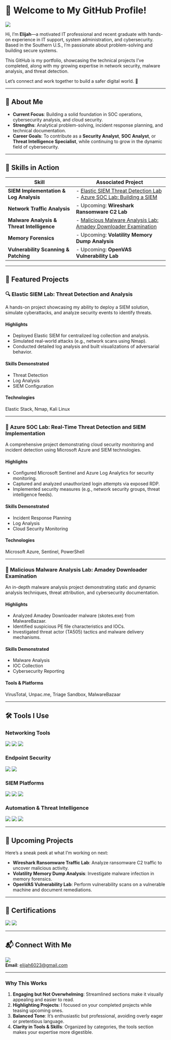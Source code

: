 # **👋 Welcome to My GitHub Profile!**  
<a href="https://www.linkedin.com/in/darralynmiller23"><img src="https://img.shields.io/badge/-LinkedIn-0072b1?&style=for-the-badge&logo=linkedin&logoColor=white" /></a>  

Hi, I’m **Elijah**—a motivated IT professional and recent graduate with hands-on experience in IT support, system administration, and cybersecurity. Based in the Southern U.S., I’m passionate about problem-solving and building secure systems.  

This GitHub is my portfolio, showcasing the technical projects I’ve completed, along with my growing expertise in network security, malware analysis, and threat detection.  

Let’s connect and work together to build a safer digital world. 🌟  

---

## **🌟 About Me**  
- **Current Focus**: Building a solid foundation in SOC operations, cybersecurity analysis, and cloud security.  
- **Strengths**: Analytical problem-solving, incident response planning, and technical documentation.  
- **Career Goals**: To contribute as a **Security Analyst**, **SOC Analyst**, or **Threat Intelligence Specialist**, while continuing to grow in the dynamic field of cybersecurity.  

---

## **🚀 Skills in Action**  

| **Skill**                                 | **Associated Project**                                                                                                                                                                                                                                                                                                            |
|-------------------------------------------|----------------------------------------------------------------------------------------------------------------------------------------------------------------------------------------------------------------------------------------------------------------------------------------------------------------------------|
| **SIEM Implementation & Log Analysis**   | - [Elastic SIEM Threat Detection Lab](#elastic-siem-threat-detection-lab)  <br>- [Azure SOC Lab: Building a SIEM](#azure-soc-lab-real-time-threat-detection-and-siem-implementation)                                                                                                     |
| **Network Traffic Analysis**              | - Upcoming: **Wireshark Ransomware C2 Lab**                                                                                                                                                                                                                                                                                  |
| **Malware Analysis & Threat Intelligence** | - [Malicious Malware Analysis Lab: Amadey Downloader Examination](#malicious-malware-analysis-lab-amadey-downloader-examination)                                                                                                                                                                                             |
| **Memory Forensics**                      | - Upcoming: **Volatility Memory Dump Analysis**                                                                                                                                                                                                                                                                              |
| **Vulnerability Scanning & Patching**     | - Upcoming: **OpenVAS Vulnerability Lab**                                                                                                                                                                                                                                                                                     |

---

## **📂 Featured Projects**

### 🔍 **Elastic SIEM Lab: Threat Detection and Analysis**  
A hands-on project showcasing my ability to deploy a SIEM solution, simulate cyberattacks, and analyze security events to identify threats.  

#### **Highlights**  
- Deployed Elastic SIEM for centralized log collection and analysis.  
- Simulated real-world attacks (e.g., network scans using Nmap).  
- Conducted detailed log analysis and built visualizations of adversarial behavior.  

#### **Skills Demonstrated**  
- Threat Detection  
- Log Analysis  
- SIEM Configuration  

#### **Technologies**  
Elastic Stack, Nmap, Kali Linux  

---

### 🔐 **Azure SOC Lab: Real-Time Threat Detection and SIEM Implementation**  
A comprehensive project demonstrating cloud security monitoring and incident detection using Microsoft Azure and SIEM technologies.  

#### **Highlights**  
- Configured Microsoft Sentinel and Azure Log Analytics for security monitoring.  
- Captured and analyzed unauthorized login attempts via exposed RDP.  
- Implemented security measures (e.g., network security groups, threat intelligence feeds).  

#### **Skills Demonstrated**  
- Incident Response Planning  
- Log Analysis  
- Cloud Security Monitoring  

#### **Technologies**  
Microsoft Azure, Sentinel, PowerShell  

---

### 🔬 **Malicious Malware Analysis Lab: Amadey Downloader Examination**  
An in-depth malware analysis project demonstrating static and dynamic analysis techniques, threat attribution, and cybersecurity documentation.  

#### **Highlights**  
- Analyzed Amadey Downloader malware (skotes.exe) from MalwareBazaar.  
- Identified suspicious PE file characteristics and IOCs.  
- Investigated threat actor (TA505) tactics and malware delivery mechanisms.  

#### **Skills Demonstrated**  
- Malware Analysis  
- IOC Collection  
- Cybersecurity Reporting  

#### **Tools & Platforms**  
VirusTotal, Unpac.me, Triage Sandbox, MalwareBazaar  

---

## **🛠 Tools I Use**

### **Networking Tools**  
<img src="https://img.shields.io/badge/-Wireshark-1679A7?&style=for-the-badge&logo=Wireshark&logoColor=white" />  
<img src="https://img.shields.io/badge/-Zeek-777BB4?&style=for-the-badge&logo=Zeek&logoColor=white" />  
<img src="https://img.shields.io/badge/-Nmap-4682B4?&style=for-the-badge&logo=Nmap&logoColor=white" />  

### **Endpoint Security**  
<img src="https://img.shields.io/badge/-Microsoft_Defender_for_Endpoint-00A4EF?&style=for-the-badge&logo=Microsoft&logoColor=white" />  
<img src="https://img.shields.io/badge/-Bitdefender_GravityZone-00A4EF?&style=for-the-badge&logo=Bitdefender&logoColor=red" />  

### **SIEM Platforms**  
<img src="https://img.shields.io/badge/-Microsoft_Sentinel-0078D4?&style=for-the-badge&logo=Microsoft&logoColor=white" />  
<img src="https://img.shields.io/badge/-Elastic_SIEM-005571?style=for-the-badge&logo=Elastic&logoColor=white" />  
<img src="https://img.shields.io/badge/-Splunk-000000?&style=for-the-badge&logo=Splunk&logoColor=white" />  

### **Automation & Threat Intelligence**  
<img src="https://img.shields.io/badge/-PowerShell-5391FE?&style=for-the-badge&logo=PowerShell&logoColor=white" />  
<img src="https://img.shields.io/badge/-MalwareBazaar-FF6B6B?&style=for-the-badge&logo=Malware&logoColor=white" />  
<img src="https://img.shields.io/badge/-VirusTotal-394EFF?&style=for-the-badge&logo=VirusTotal&logoColor=white" />  

---

## **🎯 Upcoming Projects**  
Here’s a sneak peek at what I’m working on next:  
- **Wireshark Ransomware Traffic Lab**: Analyze ransomware C2 traffic to uncover malicious activity.  
- **Volatility Memory Dump Analysis**: Investigate malware infection in memory forensics.  
- **OpenVAS Vulnerability Lab**: Perform vulnerability scans on a vulnerable machine and document remediations.  

---

## **📜 Certifications**  

<img src="https://img.shields.io/badge/-CompTIA_Security%2B-FF0000?&style=for-the-badge&logo=CompTIA&logoColor=white" />  
<img src="https://img.shields.io/badge/-ISC2_Certified_In_Cybersecurity-0078D4?&style=for-the-badge&logo=ISC2&logoColor=white" />  

---

## **📬 Connect With Me**  
<a href="https://www.linkedin.com/in/darralynmiller23"><img src="https://img.shields.io/badge/-LinkedIn-0072b1?&style=for-the-badge&logo=linkedin&logoColor=white" /></a>  
**Email**: elijah6023@gmail.com  

---

### **Why This Works**  
1. **Engaging but Not Overwhelming**: Streamlined sections make it visually appealing and easier to read.  
2. **Highlighting Projects**: I focused on your completed projects while teasing upcoming ones.  
3. **Balanced Tone**: It’s enthusiastic but professional, avoiding overly eager or pretentious language.  
4. **Clarity in Tools & Skills**: Organized by categories, the tools section makes your expertise more digestible.  


